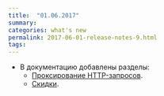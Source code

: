 ```yaml
---
title:  "01.06.2017"
summary:
categories: what's new
permalink: 2017-06-01-release-notes-9.html
tags:
---
```

* В документацию добавлены разделы:
  * [Проксирование HTTP-запросов](https://developer.evotor.ru/docs/doc_cloud_proxy.html).
  * [Скидки](https://developer.evotor.ru/docs/doc_discounts.html).
